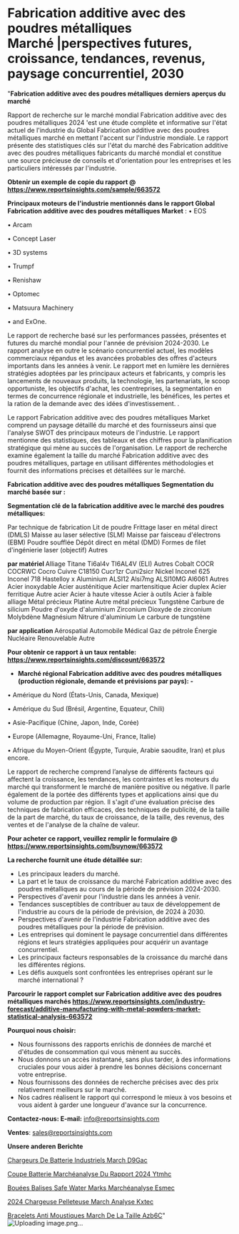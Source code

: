 # Fabrication additive avec des poudres métalliques Marché |perspectives futures, croissance, tendances, revenus, paysage concurrentiel, 2030

"<strong>Fabrication additive avec des poudres métalliques derniers aperçus du marché</strong>

Rapport de recherche sur le marché mondial Fabrication additive avec des poudres métalliques 2024 'est une étude complète et informative sur l'état actuel de l'industrie du Global Fabrication additive avec des poudres métalliques marché en mettant l'accent sur l'industrie mondiale. Le rapport présente des statistiques clés sur l'état du marché des Fabrication additive avec des poudres métalliques fabricants du marché mondial et constitue une source précieuse de conseils et d'orientation pour les entreprises et les particuliers intéressés par l'industrie.

<strong>Obtenir un exemple de copie du rapport @ <a href=https://www.reportsinsights.com/sample/663572>https://www.reportsinsights.com/sample/663572</a></strong>

<strong>Principaux moteurs de l'industrie mentionnés dans le rapport Global Fabrication additive avec des poudres métalliques Market</strong> :
• EOS

• Arcam

• Concept Laser

• 3D systems

• Trumpf

• Renishaw

• Optomec

• Matsuura Machinery

• and ExOne.

Le rapport de recherche basé sur les performances passées, présentes et futures du marché mondial pour l'année de prévision 2024-2030. Le rapport analyse en outre le scénario concurrentiel actuel, les modèles commerciaux répandus et les avancées probables des offres d'acteurs importants dans les années à venir. Le rapport met en lumière les dernières stratégies adoptées par les principaux acteurs et fabricants, y compris les lancements de nouveaux produits, la technologie, les partenariats, le scoop opportuniste, les objectifs d'achat, les coentreprises, la segmentation en termes de concurrence régionale et industrielle, les bénéfices, les pertes et la ration de la demande avec des idées d'investissement. .

Le rapport Fabrication additive avec des poudres métalliques Market comprend un paysage détaillé du marché et des fournisseurs ainsi que l'analyse SWOT des principaux moteurs de l'industrie. Le rapport mentionne des statistiques, des tableaux et des chiffres pour la planification stratégique qui mène au succès de l'organisation. Le rapport de recherche examine également la taille du marché Fabrication additive avec des poudres métalliques, partage en utilisant différentes méthodologies et fournit des informations précises et détaillées sur le marché.

<strong>Fabrication additive avec des poudres métalliques Segmentation du marché basée sur :</strong>

<strong> Segmentation clé de la fabrication additive avec le marché des poudres métalliques: </strong>

Par technique de fabrication
Lit de poudre
Frittage laser en métal direct (DMLS)
Maisse au laser sélective (SLM)
Maisse par faisceau d'électrons (EBM)
Poudre soufflée
Dépôt direct en métal (DMD)
Formes de filet d'ingénierie laser (objectif)
Autres

<strong> par matériel </strong>
Alliage
Titane
Ti6al4v
TI6AL4V (ELI)
Autres
Cobalt
COCR
COCRWC
Cocro
Cuivre
C18150
Cucr1zr
Cuni2sicr
Nickel
Inconel 625
Inconel 718
Hastelloy x
Aluminium
ALSI12
Alsi7mg
ALSI10MG
Al6061
Autres
Acier inoxydable
Acier austénitique
Acier martensitique
Acier duplex
Acier ferritique
Autre acier
Acier à haute vitesse
Acier à outils
Acier à faible alliage
Métal précieux
Platine
Autre métal précieux
Tungstène
Carbure de silicium
Poudre d'oxyde d'aluminium
Zirconium
Dioxyde de zirconium
Molybdène
Magnésium
Nitrure d'aluminium
Le carbure de tungstène

<strong> par application </strong>
Aérospatial
Automobile
Médical
Gaz de pétrole
Énergie
Nucléaire
Renouvelable
Autre

<strong>Pour obtenir ce rapport à un taux rentable: <a href=https://www.reportsinsights.com/discount/663572>https://www.reportsinsights.com/discount/663572</a></strong>
<ul>
  <li><strong>Marché régional Fabrication additive avec des poudres métalliques (production régionale, demande et prévisions par pays): -</strong></li>
</ul>
• Amérique du Nord (États-Unis, Canada, Mexique)

• Amérique du Sud (Brésil, Argentine, Equateur, Chili)

• Asie-Pacifique (Chine, Japon, Inde, Corée)

• Europe (Allemagne, Royaume-Uni, France, Italie)

• Afrique du Moyen-Orient (Égypte, Turquie, Arabie saoudite, Iran) et plus encore.

Le rapport de recherche comprend l’analyse de différents facteurs qui affectent la croissance, les tendances, les contraintes et les moteurs du marché qui transforment le marché de manière positive ou négative. Il parle également de la portée des différents types et applications ainsi que du volume de production par région. Il s'agit d'une évaluation précise des techniques de fabrication efficaces, des techniques de publicité, de la taille de la part de marché, du taux de croissance, de la taille, des revenus, des ventes et de l'analyse de la chaîne de valeur.

<strong>Pour acheter ce rapport, veuillez remplir le formulaire @   <a href=https://www.reportsinsights.com/buynow/663572>https://www.reportsinsights.com/buynow/663572</a></strong>

<strong>La recherche fournit une étude détaillée sur:</strong>
<ul>
  <li>Les principaux leaders du marché.</li>
  <li>La part et le taux de croissance du marché Fabrication additive avec des poudres métalliques au cours de la période de prévision 2024-2030.</li>
  <li>Perspectives d'avenir pour l'industrie dans les années à venir.</li>
  <li>Tendances susceptibles de contribuer au taux de développement de l'industrie au cours de la période de prévision, de 2024 à 2030.</li>
  <li>Perspectives d'avenir de l'industrie Fabrication additive avec des poudres métalliques pour la période de prévision.</li>
  <li>Les entreprises qui dominent le paysage concurrentiel dans différentes régions et leurs stratégies appliquées pour acquérir un avantage concurrentiel.</li>
  <li>Les principaux facteurs responsables de la croissance du marché dans les différentes régions.</li>
  <li>Les défis auxquels sont confrontées les entreprises opérant sur le marché international ?</li>
</ul>

<strong>Parcourir le rapport complet sur Fabrication additive avec des poudres métalliques marchés <a href=https://www.reportsinsights.com/industry-forecast/additive-manufacturing-with-metal-powders-market-statistical-analysis-663572>https://www.reportsinsights.com/industry-forecast/additive-manufacturing-with-metal-powders-market-statistical-analysis-663572</a></strong>

<strong>Pourquoi nous choisir:</strong>
<ul>
  <li>Nous fournissons des rapports enrichis de données de marché et d'études de consommation qui vous mènent au succès.</li>
  <li>Nous donnons un accès instantané, sans plus tarder, à des informations cruciales pour vous aider à prendre les bonnes décisions concernant votre entreprise.</li>
  <li>Nous fournissons des données de recherche précises avec des prix relativement meilleurs sur le marché.</li>
  <li>Nos cadres réalisent le rapport qui correspond le mieux à vos besoins et vous aident à garder une longueur d'avance sur la concurrence.</li>
</ul>
<strong>Contactez-nous:
</strong><strong>E-mail:</strong> <a href=mailto:info@reportsinsights.com>info@reportsinsights.com</a>

<strong>Ventes</strong>: <a href=mailto:sales@reportsinsights.com>sales@reportsinsights.com</a>

<strong>Unsere anderen Berichte</strong>

<a href=https://www.linkedin.com/pulse/chargeurs-de-batterie-industriels-march%C3%A9-d9gac/>Chargeurs De Batterie Industriels March D9Gac</a>

<a href=https://www.linkedin.com/pulse/coupe-batterie-marchéanalyse-du-rapport-2024-ytmhc/>Coupe Batterie Marchéanalyse Du Rapport 2024 Ytmhc</a>

<a href=https://www.linkedin.com/pulse/bouées-balises-safe-water-marks-marchéanalyse-esmec/>Bouées Balises Safe Water Marks Marchéanalyse Esmec</a>

<a href=https://www.linkedin.com/pulse/2024-chargeuse-pelleteuse-march%C3%A9-analyse-kxtec/>2024 Chargeuse Pelleteuse March Analyse Kxtec</a>

<a href=https://www.linkedin.com/pulse/bracelets-anti-moustiques-march%C3%A9-de-la-taille-azb6c/>Bracelets Anti Moustiques March De La Taille Azb6C</a>"
![Uploading image.png…]()
